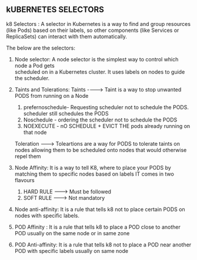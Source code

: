 ## kUBERNETES SELECTORS ##

k8 Selectors : A selector in Kubernetes is a way to find and group resources (like Pods) based on their labels, so other components (like Services or ReplicaSets) can interact with them automatically.

The below are the selectors:

1. Node selector: A node selector is the simplest way to control which node a Pod gets     
                  scheduled on in a Kubernetes cluster. It uses labels on nodes to guide the scheduler.

2. Taints and Tolerations:
   Taints ----> Taint is a way to stop unwanted PODS from running on a Node
   1. prefernoschedule- Requesting scheduler not to schedule the PODS. scheduler still 
                        schedules the PODS
   2. Noschedule - ordering the scheduler not to schedule the PODS
   3. NOEXECUTE - nO SCHEDULE + EVICT THE pods already running on that node

   Toleration ---> Toleartions are a way for PODS to tolerate taints on nodes allowing them
                   to be scheduled onto nodes that would otherwise repel them

3. Node Affinity: It is a way to tell K8, where to place your PODS by matching them to 
                  specific nodes based on labels
    IT comes in two flavours
    1. HARD RULE ---> Must be followed
    2. SOFT RULE ---> Not mandatory

4. Node anti-affinity: It is a rule that tells k8 not to place certain PODS on nodes with 
                       specific labels.

5. POD Affinity : It is a rule that tells k8 to place a POD close to another POD usually 
                  on the same node or in same zone

6. POD Anti-affinity: It is a rule that tells k8 not to place a POD near another POD with
                      specific labels usually on same node
